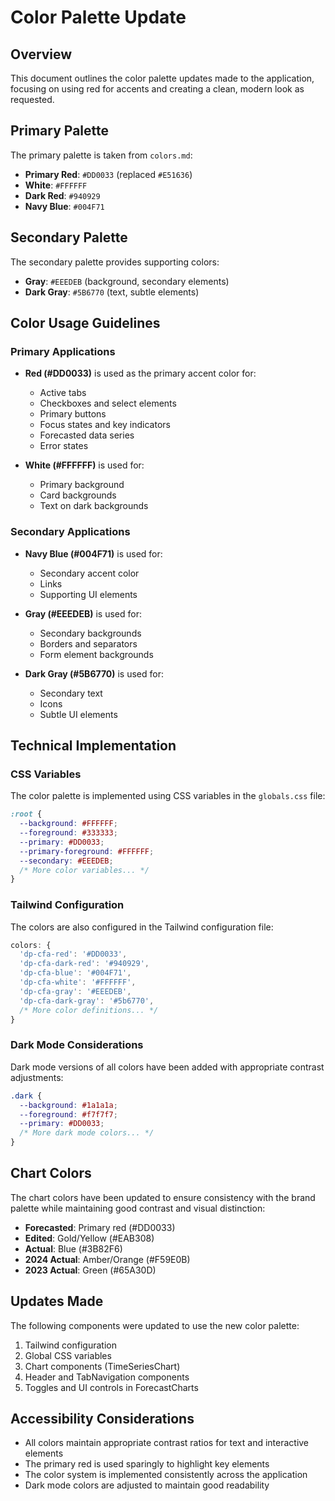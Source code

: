 # Color Palette Update

## Overview
This document outlines the color palette updates made to the application, focusing on using red for accents and creating a clean, modern look as requested.

## Primary Palette
The primary palette is taken from `colors.md`:

- **Primary Red**: `#DD0033` (replaced `#E51636`)
- **White**: `#FFFFFF`
- **Dark Red**: `#940929`
- **Navy Blue**: `#004F71`

## Secondary Palette
The secondary palette provides supporting colors:

- **Gray**: `#EEEDEB` (background, secondary elements)
- **Dark Gray**: `#5B6770` (text, subtle elements)

## Color Usage Guidelines

### Primary Applications
- **Red (#DD0033)** is used as the primary accent color for:
  - Active tabs
  - Checkboxes and select elements
  - Primary buttons
  - Focus states and key indicators
  - Forecasted data series
  - Error states

- **White (#FFFFFF)** is used for:
  - Primary background
  - Card backgrounds
  - Text on dark backgrounds

### Secondary Applications
- **Navy Blue (#004F71)** is used for:
  - Secondary accent color
  - Links
  - Supporting UI elements

- **Gray (#EEEDEB)** is used for:
  - Secondary backgrounds
  - Borders and separators
  - Form element backgrounds

- **Dark Gray (#5B6770)** is used for:
  - Secondary text
  - Icons
  - Subtle UI elements

## Technical Implementation

### CSS Variables
The color palette is implemented using CSS variables in the `globals.css` file:

```css
:root {
  --background: #FFFFFF;
  --foreground: #333333;
  --primary: #DD0033;
  --primary-foreground: #FFFFFF;
  --secondary: #EEEDEB;
  /* More color variables... */
}
```

### Tailwind Configuration
The colors are also configured in the Tailwind configuration file:

```js
colors: {
  'dp-cfa-red': '#DD0033',
  'dp-cfa-dark-red': '#940929',
  'dp-cfa-blue': '#004F71',
  'dp-cfa-white': '#FFFFFF',
  'dp-cfa-gray': '#EEEDEB',
  'dp-cfa-dark-gray': '#5b6770',
  /* More color definitions... */
}
```

### Dark Mode Considerations
Dark mode versions of all colors have been added with appropriate contrast adjustments:

```css
.dark {
  --background: #1a1a1a;
  --foreground: #f7f7f7;
  --primary: #DD0033;
  /* More dark mode colors... */
}
```

## Chart Colors
The chart colors have been updated to ensure consistency with the brand palette while maintaining good contrast and visual distinction:

- **Forecasted**: Primary red (#DD0033)
- **Edited**: Gold/Yellow (#EAB308)
- **Actual**: Blue (#3B82F6)
- **2024 Actual**: Amber/Orange (#F59E0B)
- **2023 Actual**: Green (#65A30D)

## Updates Made
The following components were updated to use the new color palette:

1. Tailwind configuration
2. Global CSS variables
3. Chart components (TimeSeriesChart)
4. Header and TabNavigation components
5. Toggles and UI controls in ForecastCharts

## Accessibility Considerations
- All colors maintain appropriate contrast ratios for text and interactive elements
- The primary red is used sparingly to highlight key elements
- The color system is implemented consistently across the application
- Dark mode colors are adjusted to maintain good readability
